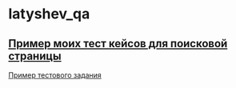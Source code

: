 # latyshev_qa
[Пример моих тест кейсов для поисковой страницы](https://docs.google.com/spreadsheets/d/1JAXa75g28m458WQxhslrq1I0tdggoaZ6QMcDLKTf-44/edit?usp=sharing)
---
[Пример тестового задания](https://docs.google.com/spreadsheets/d/1alRbl4-u7AFV4T2zSRE4wJZWmPtSt3aNDcZLrK0O7ks/edit?usp=sharing)
